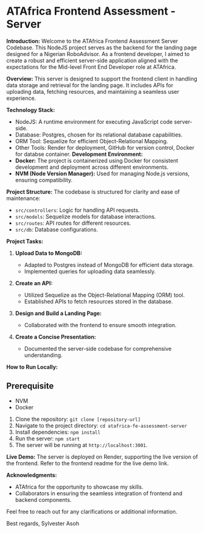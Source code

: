 # ATAfrica Frontend Assessment - Server 

**Introduction:**
Welcome to the ATAfrica Frontend Assessment Server Codebase. This NodeJS project serves as the backend for the landing page designed for a Nigerian RoboAdvisor. As a frontend developer, I aimed to create a robust and efficient server-side application aligned with the expectations for the Mid-level Front End Developer role at ATAfrica.

**Overview:**
This server is designed to support the frontend client in handling data storage and retrieval for the landing page. It includes APIs for uploading data, fetching resources, and maintaining a seamless user experience.

**Technology Stack:**
- NodeJS: A runtime environment for executing JavaScript code server-side.
- Database: Postgres, chosen for its relational database capabilities.
- ORM Tool: Sequelize for efficient Object-Relational Mapping.
- Other Tools: Render for deployment, GitHub for version control, Docker for databse container.
  **Development Environment:**
- **Docker:** The project is containerized using Docker for consistent development and deployment across different environments.
- **NVM (Node Version Manager):** Used for managing Node.js versions, ensuring compatibility.

**Project Structure:**
The codebase is structured for clarity and ease of maintenance:
- `src/controllers`: Logic for handling API requests.
- `src/models`: Sequelize models for database interactions.
- `src/routes`: API routes for different resources.
- `src/db`: Database configurations.

**Project Tasks:**
1. **Upload Data to MongoDB:**
   - Adapted to Postgres instead of MongoDB for efficient data storage.
   - Implemented queries for uploading data seamlessly.

2. **Create an API:**
   - Utilized Sequelize as the Object-Relational Mapping (ORM) tool.
   - Established APIs to fetch resources stored in the database.

3. **Design and Build a Landing Page:**
   - Collaborated with the frontend to ensure smooth integration.

4. **Create a Concise Presentation:**
   - Documented the server-side codebase for comprehensive understanding.

**How to Run Locally:**

## Prerequisite
- NVM
- Docker
  
1. Clone the repository: `git clone [repository-url]`
2. Navigate to the project directory: `cd atafrica-fe-assessment-server`
3. Install dependencies: `npm install`
4. Run the server: `npm start`
5. The server will be running at `http://localhost:3001`.

**Live Demo:**
The server is deployed on Render, supporting the live version of the frontend. Refer to the frontend readme for the live demo link.

**Acknowledgments:**
- ATAfrica for the opportunity to showcase my skills.
- Collaborators in ensuring the seamless integration of frontend and backend components.

Feel free to reach out for any clarifications or additional information.

Best regards,
Sylvester Asoh
